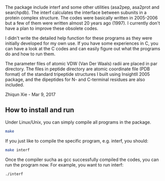 The package include interf and some other utilities (asa2pep, asa2prot and searchpdb). The interf calculates the interface between subunits in a protein complex structure. The codes were basically written in 2005-2006 but a few of them were written almost 20 years ago (1997). I currently don't have a plan to improve these obsolete codes.

I didn't write the detailed help function for these programs as they were initially developed for my own use. If you have some experiences in C, you can have a look at the C codes and can easily figure out what the programs do and how to run them.

The parameter files of atomic VDW (Van Der Waals) radii are placed in par directory. The files in peptide directory are atomic coordinate file (PDB format) of the standard tripeptide structures I built using InsightII 2005 package, and the dipeptides for N- and C-terminal residues are also included. 

Zhiqun Xie - Mar 9, 2017

## How to install and run

Under Linux/Unix, you can simply compile all programs in the package.
```sh
make
```
If you just like to compile the specific program, e.g. interf, you should:
```sh
make interf
```
Once the compiler sucha as gcc successfully compiled the codes, you can run the program now.
For example, you want to run interf:
```sh
./interf
```
